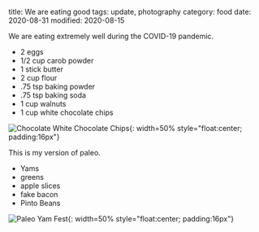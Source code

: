 title: We are eating good
tags: update, photography
category: food
date: 2020-08-31
modified: 2020-08-15

We are eating extremely well during the COVID-19 pandemic.

* 2 eggs
* 1/2 cup carob powder
* 1 stick butter
* 2 cup flour
* .75 tsp baking powder
* .75 tsp baking soda
* 1 cup walnuts
* 1 cup white chocolate chips

![Chocolate White Chocolate Chips]({static}/images/IMG_2332.JPG){: width=50% style="float:center; padding:16px"}

This is my version of paleo.

* Yams
* greens
* apple slices
* fake bacon
* Pinto Beans

![Paleo Yam Fest]({static}/images/IMG_1960.JPG){: width=50% style="float:center; padding:16px"}

